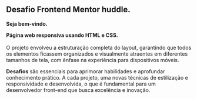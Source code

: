 
## Desafio Frontend Mentor huddle.

**Seja bem-vindo.**

**Página web responsiva usando HTML e CSS.** <br><br>
 O projeto envolveu a estruturação completa do layout, garantindo que todos os elementos ficassem organizados e visualmente atraentes em diferentes tamanhos de tela, com ênfase na experiência para dispositivos móveis.

**Desafios** são essenciais para aprimorar habilidades e aprofundar conhecimento prático. A cada projeto, uma novas técnicas de estilização e responsividade e desenvolvida, o que é fundamental para um desenvolvedor front-end que busca excelência e inovação.

